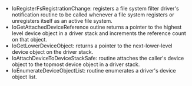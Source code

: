 - IoRegisterFsRegistrationChange:  registers a file system filter driver's notification routine to be called whenever a file system registers or unregisters itself as an active file system.
- IoGetAttachedDeviceReference outine returns a pointer to the highest level device object in a driver stack and increments the reference count on that object.
- IoGetLowerDeviceObject: returns a pointer to the next-lower-level device object on the driver stack.
- IoAttachDeviceToDeviceStackSafe: routine attaches the caller's device object to the topmost device object in a driver stack.
- IoEnumerateDeviceObjectList: routine enumerates a driver's device object list.